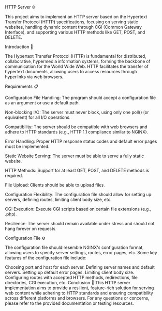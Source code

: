 HTTP Server 🌐

This project aims to implement an HTTP server based on the Hypertext Transfer Protocol (HTTP) specifications, focusing on serving static websites, handling dynamic content through CGI (Common Gateway Interface), and supporting various HTTP methods like GET, POST, and DELETE.

Introduction 🚀

The Hypertext Transfer Protocol (HTTP) is fundamental for distributed, collaborative, hypermedia information systems, forming the backbone of communication for the World Wide Web. HTTP facilitates the transfer of hypertext documents, allowing users to access resources through hyperlinks via web browsers.

Requirements 📋

Configuration File Handling: The program should accept a configuration file as an argument or use a default path.

Non-blocking I/O: The server must never block, using only one poll() (or equivalent) for all I/O operations.

Compatibility: The server should be compatible with web browsers and adhere to HTTP standards (e.g., HTTP 1.1 compliance similar to NGINX).

Error Handling: Proper HTTP response status codes and default error pages must be implemented.

Static Website Serving: The server must be able to serve a fully static website.

HTTP Methods: Support for at least GET, POST, and DELETE methods is required.

File Upload: Clients should be able to upload files.

Configuration Flexibility: The configuration file should allow for setting up servers, defining routes, limiting client body size, etc.

CGI Execution: Execute CGI scripts based on certain file extensions (e.g., .php).

Resilience: The server should remain available under stress and should not hang forever on requests.


Configuration File ⚙️

The configuration file should resemble NGINX's configuration format, allowing users to specify server settings, routes, error pages, etc. Some key features of the configuration file include:

Choosing port and host for each server.
Defining server names and default servers.
Setting up default error pages.
Limiting client body size.
Configuring routes with accepted HTTP methods, redirections, file directories, CGI execution, etc.
Conclusion 🎉
This HTTP server implementation aims to provide a resilient, feature-rich solution for serving web content while adhering to HTTP standards and ensuring compatibility across different platforms and browsers. For any questions or concerns, please refer to the provided documentation or testing resources.
